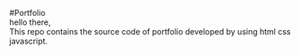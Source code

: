 #Portfolio <br>
hello there,<br>
This repo contains the  source code of portfolio developed by using html css javascript.
